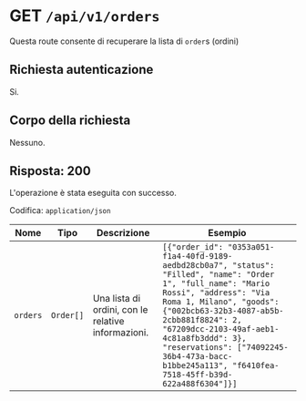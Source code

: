 # GET `/api/v1/orders`

Questa route consente di recuperare la lista di `order`s (ordini)

## Richiesta autenticazione

Si.

## Corpo della richiesta

Nessuno.

## Risposta: 200

L'operazione è stata eseguita con successo.

Codifica: `application/json`

<!--raw-typst
#figure(
   table(
        columns: (1fr, 1fr, 3fr, 2fr),
        inset: 8pt,
        align: horizon,
        table.header(
            [#text(fill:white)[Nome]],
            [#text(fill:white)[Tipo]],
            [#text(fill:white)[Descrizione]],
            [#text(fill:white)[Esempio]],
        ),
        [`orders`], [`Order[]`], [Una lista di ordini, con le relative informazioni.], [`[{"order_id": "0353a051-f1a4-40fd-9189-aedbd28cb0a7", "status": "Filled", "name": "Order 1", "full_name": "Mario Rossi", "address": "Via Roma 1, Milano", "goods": {"002bcb63-32b3-4087-ab5b-2cbb881f8824": 2, "67209dcc-2103-49af-aeb1-4c81a8fb3ddd": 3}, "reservations": ["74092245-36b4-473a-bacc-b1bbe245a113", "f6410fea-7518-45ff-b39d-622a488f6304"]}]`],
   ),
   caption: [Risposta di GET `/api/v1/orders`],
)
-->

<!--typst-begin-exclude-->
| Nome | Tipo | Descrizione | Esempio |
| -------- | --------- | -------------------------------------------------- | --------------------------------------------------------------------------------------------------------------------------------------------------------------------------------------------------------------------------------------------------------------------------------------------------------------------------------------------------------------- |
| `orders` | `Order[]` | Una lista di ordini, con le relative informazioni. | `[{"order_id": "0353a051-f1a4-40fd-9189-aedbd28cb0a7", "status": "Filled", "name": "Order 1", "full_name": "Mario Rossi", "address": "Via Roma 1, Milano", "goods": {"002bcb63-32b3-4087-ab5b-2cbb881f8824": 2, "67209dcc-2103-49af-aeb1-4c81a8fb3ddd": 3}, "reservations": ["74092245-36b4-473a-bacc-b1bbe245a113", "f6410fea-7518-45ff-b39d-622a488f6304"]}]` |
<!--typst-end-exclude-->
